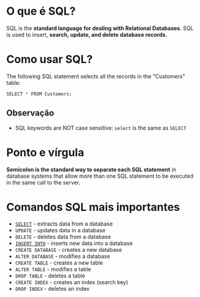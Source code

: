 # O que é SQL?
SQL is the **standard language for dealing with Relational Databases**. SQL is used to insert, **search, update, and delete database records.**
# Como usar SQL?
The following SQL statement selects all the records in the "Customers" table:
```SQL
SELECT * FROM Customers;
```
## Observação
- SQL keywords are NOT case sensitive: `select` is the same as `SELECT`
# Ponto e vírgula
**Semicolon is the standard way to separate each SQL statement** in database systems that allow more than one SQL statement to be executed in the same call to the server.
# Comandos SQL mais importantes
- [`SELECT`](SELECT) - extracts data from a database  
- `UPDATE` - updates data in a database
- `DELETE` - deletes data from a database
- [`INSERT INTO`](INSERT.md) - inserts new data into a database
- `CREATE DATABASE` - creates a new database
- `ALTER DATABASE` - modifies a database
- `CREATE TABLE` - creates a new table
- `ALTER TABLE` - modifies a table
- `DROP TABLE` - deletes a table
- `CREATE INDEX` - creates an index (search key)
- `DROP INDEX` - deletes an index
